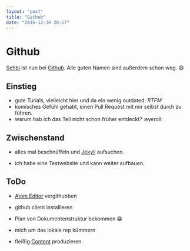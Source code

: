 ```yaml
---
layout: "post"
title: "Github"
date: "2016-12-30 20:57"
---
```

# Github
[Sehbi][935984e0] ist nun bei [Github][2a731031]. Alle guten Namen sind außerdem schon weg. :smile:

## Einstieg
- gute Turials, vielleicht hier und da ein wenig outdated. _RTFM_
- komisches Gefühl gehabt, einen Pull Request mit mir selbst durch zu führen.
- warum hab ich das Teil nicht schon früher entdeckt? :eyeroll:

## Zwischenstand
- alles mal beschnüffeln und [Jekyll][2b85ae57] aufsuchen.
- ich habe eine Testwebsite und kann weiter aufbauen.

  [2b85ae57]: http://jekyllrb.com/ "Jekyll"

## ToDo
- [Atom Editor][bf298b29] vergithubben
- github client installieren
- Plan von Dokumentenstruktur bekommen :grin:
- mich um das lokale rep kümmern
- fleißig [Content][dd9c8f65] produzieren.

  [2a731031]: https://github.com/ "github"
  [935984e0]: https://sehbi.github.io/ "Sehbi"
  [bf298b29]: https://atom.io/ "atom.io"
  [dd9c8f65]: https://de.wikipedia.org/wiki/Content "content"

